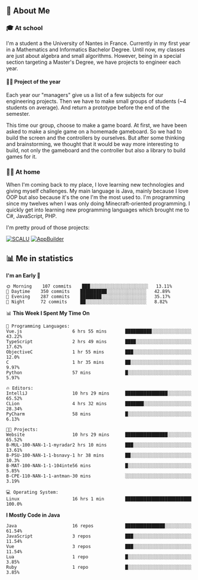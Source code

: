 ## 👀 About Me

### 🎓 At school

I'm a student a the University of Nantes in France. Currently in my first year in a Mathematics and Informatics Bachelor Degree. Until now, my classes are just about algebra and small algorithms. However, being in a special section targeting a Master's Degree, we have projects to engineer each year. 

#### 🔧🔬 Project of the year

Each year our "managers" give us a list of a few subjects for our engineering projects. Then we have to make small groups of students (~4 students on average). And return a prototype before the end of the semester.

This time our group, choose to make a game board. At first, we have been asked to make a single game on a homemade gameboard. So we had to build the screen and the controllers by ourselves. 
But after some thinking and brainstorming, we thought that it would be way more interesting to build, not only the gameboard and the controller but also a library to build games for it.

### 👨‍💻 At home

When I'm coming back to my place, I love learning new technologies and giving myself challenges. My main language is Java, mainly because I love OOP but also because it's the one I'm the most used to. I'm programming since my twelves when I was only doing Minecraft-oriented programming.  I quickly get into learning new programming languages which brought me to C#, JavaScript, PHP. 

I'm pretty proud of those projects:

[![SCALU](https://github-readme-stats.vercel.app/api/pin?username=renardfute&repo=SCALU)](https://github.com/renardfute/scalu)
[![AppBuilder](https://github-readme-stats.vercel.app/api/pin?username=pulsedev2&repo=AppBuilder)](https://github.com/pulsedev2/AppBuilder)

## 📊 Me in statistics
<!--START_SECTION:waka-->
**I'm an Early 🐤** 

```text
🌞 Morning    107 commits    ███░░░░░░░░░░░░░░░░░░░░░░   13.11% 
🌆 Daytime    350 commits    ██████████░░░░░░░░░░░░░░░   42.89% 
🌃 Evening    287 commits    ████████░░░░░░░░░░░░░░░░░   35.17% 
🌙 Night      72 commits     ██░░░░░░░░░░░░░░░░░░░░░░░   8.82%

```


📊 **This Week I Spent My Time On** 

```text
💬 Programming Languages: 
Vue.js                   6 hrs 55 mins       ██████████░░░░░░░░░░░░░░░   43.22% 
TypeScript               2 hrs 49 mins       ████░░░░░░░░░░░░░░░░░░░░░   17.62% 
ObjectiveC               1 hr 55 mins        ███░░░░░░░░░░░░░░░░░░░░░░   12.0% 
C                        1 hr 35 mins        ██░░░░░░░░░░░░░░░░░░░░░░░   9.97% 
Python                   57 mins             █░░░░░░░░░░░░░░░░░░░░░░░░   5.97%

🔥 Editors: 
IntelliJ                 10 hrs 29 mins      ████████████████░░░░░░░░░   65.52% 
CLion                    4 hrs 32 mins       ███████░░░░░░░░░░░░░░░░░░   28.34% 
PyCharm                  58 mins             █░░░░░░░░░░░░░░░░░░░░░░░░   6.13%

🐱‍💻 Projects: 
Website                  10 hrs 29 mins      ████████████████░░░░░░░░░   65.52% 
B-MUL-100-NAN-1-1-myradar2 hrs 10 mins       ███░░░░░░░░░░░░░░░░░░░░░░   13.61% 
B-PSU-100-NAN-1-1-bsnavy-1 hr 38 mins        ██░░░░░░░░░░░░░░░░░░░░░░░   10.3% 
B-MAT-100-NAN-1-1-104inte56 mins             █░░░░░░░░░░░░░░░░░░░░░░░░   5.85% 
B-CPE-110-NAN-1-1-antman-30 mins             ░░░░░░░░░░░░░░░░░░░░░░░░░   3.19%

💻 Operating System: 
Linux                    16 hrs 1 min        █████████████████████████   100.0%

```

**I Mostly Code in Java** 

```text
Java                     16 repos            ███████████████░░░░░░░░░░   61.54% 
JavaScript               3 repos             ███░░░░░░░░░░░░░░░░░░░░░░   11.54% 
Vue                      3 repos             ███░░░░░░░░░░░░░░░░░░░░░░   11.54% 
Lua                      1 repo              █░░░░░░░░░░░░░░░░░░░░░░░░   3.85% 
Ruby                     1 repo              █░░░░░░░░░░░░░░░░░░░░░░░░   3.85%

```



<!--END_SECTION:waka-->
